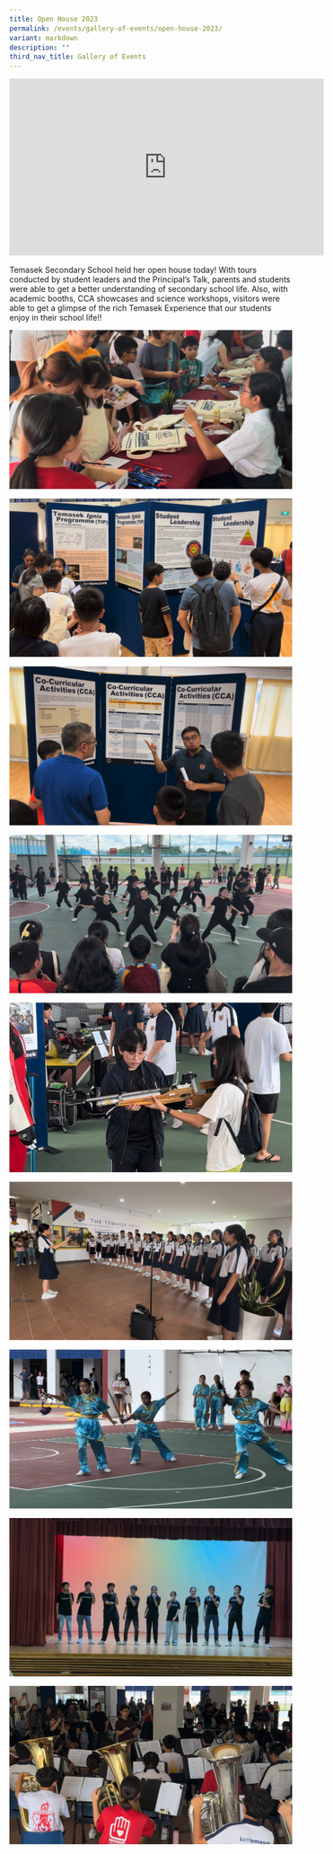 ```yaml
---
title: Open House 2023
permalink: /events/gallery-of-events/open-house-2023/
variant: markdown
description: ""
third_nav_title: Gallery of Events
---
```

<iframe allowfullscreen="" allow="accelerometer; autoplay; clipboard-write; encrypted-media; gyroscope; picture-in-picture; web-share" frameborder="0" title="YouTube video player" src="https://www.youtube.com/embed/CQCjw2tmdN0?si=DhVvxP2iHwuhccR3" height="315" width="560"></iframe>


Temasek Secondary School held her open house today! With tours conducted by student leaders and the Principal’s Talk, parents and students were able to get a better understanding of secondary school life. Also, with academic booths, CCA showcases and science workshops, visitors were able to get a glimpse of the rich Temasek Experience that our students enjoy in their school life!!

![](/images/2023_Open_House_1.png)

![](/images/2023_Open_House_2.png)

![](/images/2023_Open_House_3.png)

![](/images/2023_Open_House_4.png)

![](/images/2023_Open_House_5.png)

![](/images/2023_Open_House_6.png)

![](/images/2023_Open_House_7.png)

![](/images/2023_Open_House_8.png)

![](/images/2023_Open_House_9.png)